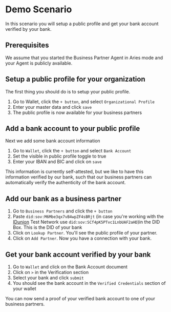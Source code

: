 # Demo Scenario

In this scenario you will setup a public profile and get your bank account verified by your bank.

## Prerequisites 
We assume that you started the Business Partner Agent in Aries mode and your Agent is publicly available.

## Setup a public profile for your organization

The first thing you should do is to setup your public profile.

1. Go to Wallet, click the `+ button`, and select `Organizational Profile`
2. Enter your master data and click `save`
3. The public profile is now available for your business partners

## Add a bank account to your public profile

Next we add some bank account information

1. Go to `Wallet`, click the `+ button` and select `Bank Account`
2. Set the visible in public profile toggle to true
3. Enter your IBAN and BIC and click on `save`

This information is currently self-attested, but we like to have this information verified by our bank, such that our business partners can automatically verify the authenticity of the bank account.

## Add our bank as a business partner

1. Go to `Business Partners` and click the `+ button`
2. Paste `did:sov:M6Mbe3qx7vB4wpZF4sBRjt` (in case you're working with the [IDunion](https://idunion.org/) Test Network use `did:sov:SCf4pK5PTvc1LnbUAF2aHD`)in the DID Box. This is the DID of your bank
3. Click on `Lookup Partner`. You'll see the public profile of your partner.
4. Click on `Add Partner`. Now you have a connection with your bank.


## Get your bank account verified by your bank

1. Go to `Wallet` and click on the Bank Account document
2. Click on `>` in the Verification section
3. Select your bank and click `submit`
4. You should see the bank account in the `Verified Credentials` section of your wallet
   
   
You can now send a proof of your verified bank account to one of your business partners.